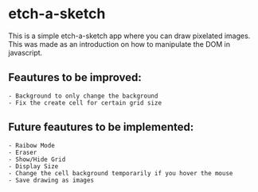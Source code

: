 # etch-a-sketch

This is a simple etch-a-sketch app where you can draw pixelated images.\
This was made as an introduction on how to manipulate the DOM in javascript.

## Feautures to be improved:

    - Background to only change the background
    - Fix the create cell for certain grid size

## Future feautures to be implemented:
    
    - Raibow Mode
    - Eraser
    - Show/Hide Grid
    - Display Size
    - Change the cell background temporarily if you hover the mouse
    - Save drawing as images

